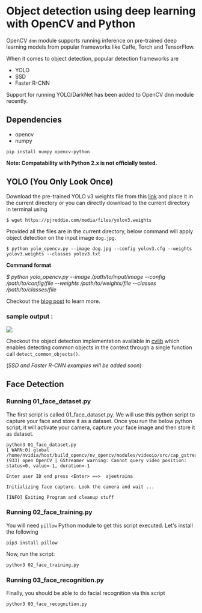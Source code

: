 # Object detection using deep learning with OpenCV and Python 

OpenCV `dnn` module supports running inference on pre-trained deep learning models from popular frameworks like Caffe, Torch and TensorFlow. 

When it comes to object detection, popular detection frameworks are
 * YOLO
 * SSD
 * Faster R-CNN
 
 Support for running YOLO/DarkNet has been added to OpenCV dnn module recently. 
 
 ## Dependencies
  * opencv
  * numpy
  
`pip install numpy opencv-python`

**Note: Compatability with Python 2.x is not officially tested.**

 ## YOLO (You Only Look Once)
 
 Download the pre-trained YOLO v3 weights file from this [link](https://pjreddie.com/media/files/yolov3.weights) and place it in the current directory or you can directly download to the current directory in terminal using
 
 `$ wget https://pjreddie.com/media/files/yolov3.weights`
 
 Provided all the files are in the current directory, below command will apply object detection on the input image `dog.jpg`.
 
 `$ python yolo_opencv.py --image dog.jpg --config yolov3.cfg --weights yolov3.weights --classes yolov3.txt`
 
 
 **Command format** 
 
 _$ python yolo_opencv.py --image /path/to/input/image --config /path/to/config/file --weights /path/to/weights/file --classes /path/to/classes/file_
 
 Checkout the [blog post](http://www.arunponnusamy.com/yolo-object-detection-opencv-python.html) to learn more.
 
 ### sample output :
 ![](object-detection.jpg)
 
Checkout the object detection implementation available in [cvlib](http:cvlib.net) which enables detecting common objects in the context through a single function call `detect_common_objects()`.
 
 
 (_SSD and Faster R-CNN examples will be added soon_)
 
 
 ## Face Detection 
 
 ### Running 01_face_dataset.py
 
 The first script is called 01_face_dataset.py. We will use this python script to capture your face and store it as a dataset.
 Once you run the below python script, it will activate your camera, capture your face image and then store it as dataset.
 
 ```
 python3 01_face_dataset.py
[ WARN:0] global /home/nvidia/host/build_opencv/nv_opencv/modules/videoio/src/cap_gstreamer.cpp (933) open OpenCV | GStreamer warning: Cannot query video position: status=0, value=-1, duration=-1

 Enter user ID end press <Enter> ==>  ajeetraina

 Initializing face capture. Look the camera and wait ...

 [INFO] Exiting Program and cleanup stuff
 ```

### Running 02_face_training.py

You will need `pillow` Python module to get this script executed.
Let's install the following

```
pip3 install pillow
```

Now, run the script:

```
python3 02_face_training.py
```


### Running 03_face_recognition.py

Finally, you should be able to do facial recognition via this script

```
python3 03_face_recognition.py
```
